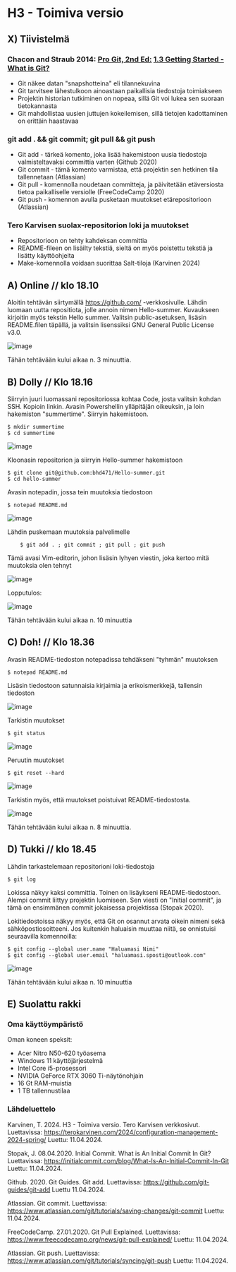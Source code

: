 # H3 - Toimiva versio

## X) Tiivistelmä

### Chacon and Straub 2014: [Pro Git, 2nd Ed:](https://git-scm.com/book/en/v2) [1.3 Getting Started - What is Git?](https://git-scm.com/book/en/v2/Getting-Started-What-is-Git%3F)

- Git näkee datan "snapshotteina" eli tilannekuvina
- Git tarvitsee lähestulkoon ainoastaan paikallisia tiedostoja toimiakseen
- Projektin historian tutkiminen on nopeaa, sillä Git voi lukea sen suoraan tietokannasta
- Git mahdollistaa uusien juttujen kokeilemisen, sillä tietojen kadottaminen on erittäin haastavaa
  

### git add . && git commit; git pull && git push

- Git add - tärkeä komento, joka lisää hakemistoon uusia tiedostoja valmisteltavaksi committia varten (Github 2020)
- Git commit - tämä komento varmistaa, että projektin sen hetkinen tila tallennetaan (Atlassian)
- Git pull - komennolla noudetaan committeja, ja päivitetään etäversiosta tietoa paikalliselle versiolle (FreeCodeCamp 2020)
- Git push - komennon avulla pusketaan muutokset etärepositorioon (Atlassian) 

### Tero Karvisen suolax-repositorion loki ja muutokset

- Repositorioon on tehty kahdeksan committia
- README-fileen on lisäilty tekstiä, sieltä on myös poistettu tekstiä ja lisätty käyttöohjeita
- Make-komennolla voidaan suorittaa Salt-tiloja
(Karvinen 2024)
## A) Online // klo 18.10

Aloitin tehtävän siirtymällä https://github.com/ -verkkosivulle. Lähdin luomaan uutta repositiota, jolle annoin nimen Hello-summer. Kuvaukseen kirjoitin myös tekstin Hello summer. Valitsin public-asetuksen, lisäsin README.filen täpällä, ja valitsin lisenssiksi GNU General Public License v3.0.

![image](https://github.com/bhd471/Palvelinten-hallinta/assets/148760837/941d7bed-93ab-4833-9775-9c2b073586cd)

Tähän tehtävään kului aikaa n. 3 minuuttia.

## B) Dolly // Klo 18.16

Siirryin juuri luomassani repositoriossa kohtaa Code, josta valitsin kohdan SSH. Kopioin linkin. Avasin Powershellin ylläpitäjän oikeuksin, ja loin hakemiston "summertime". Siirryin hakemistoon.

    $ mkdir summertime
    $ cd summertime

![image](https://github.com/bhd471/Palvelinten-hallinta/assets/148760837/a376defd-fa7f-463a-b8b7-f39300e8197c)

Kloonasin repositorion ja siirryin Hello-summer hakemistoon

    $ git clone git@github.com:bhd471/Hello-summer.git
    $ cd hello-summer

Avasin notepadin, jossa tein muutoksia tiedostoon

    $ notepad README.md

![image](https://github.com/bhd471/Palvelinten-hallinta/assets/148760837/5d83b352-2550-4f40-ad6b-e4ad9979941f)

Lähdin puskemaan muutoksia palvelimelle 

        $ git add . ; git commit ; git pull ; git push

Tämä avasi Vim-editorin, johon lisäsin lyhyen viestin, joka kertoo mitä muutoksia olen tehnyt


![image](https://github.com/bhd471/Palvelinten-hallinta/assets/148760837/a3aabdc9-b3ef-46f2-8e8a-a45806654607)

Lopputulos: 

![image](https://github.com/bhd471/Palvelinten-hallinta/assets/148760837/1692a492-decb-483c-b504-72aef173c7b7)



Tähän tehtävään kului aikaa n. 10 minuuttia

## C) Doh! // Klo 18.36

Avasin README-tiedoston notepadissa tehdäkseni "tyhmän" muutoksen

    $ notepad README.md

Lisäsin tiedostoon satunnaisia kirjaimia ja erikoismerkkejä, tallensin tiedoston

![image](https://github.com/bhd471/Palvelinten-hallinta/assets/148760837/6dcd7dfa-c583-4eda-ba08-76e6b394308c)

Tarkistin muutokset 

    $ git status

![image](https://github.com/bhd471/Palvelinten-hallinta/assets/148760837/7ac45bb9-a802-4e85-8d8f-8ff008cfdf7e)

Peruutin muutokset 

    $ git reset --hard

![image](https://github.com/bhd471/Palvelinten-hallinta/assets/148760837/42a8fe82-9424-4504-afc3-d2c34780dbf9)

Tarkistin myös, että muutokset poistuivat README-tiedostosta.

![image](https://github.com/bhd471/Palvelinten-hallinta/assets/148760837/d4c8bd45-6a83-4944-91ba-52f483f21ee1)

Tähän tehtävään kului aikaa n. 8 minuuttia.

## D) Tukki // klo 18.45

Lähdin tarkastelemaan repositorioni loki-tiedostoja

    $ git log

Lokissa näkyy kaksi committia. Toinen on lisäykseni README-tiedostoon. Alempi commit liittyy projektin luomiseen. Sen viesti on "Initial commit", ja tämä on ensimmänen commit jokaisessa projektissa (Stopak 2020). 

Lokitiedostoissa näkyy myös, että Git on osannut arvata oikein nimeni sekä sähköpostiosoitteeni. 
Jos kuitenkin haluaisin muuttaa niitä, se onnistuisi seuraavilla komennoilla:

    $ git config --global user.name "Haluamasi Nimi"
    $ git config --global user.email "haluamasi.sposti@outlook.com"
    
![image](https://github.com/bhd471/Palvelinten-hallinta/assets/148760837/27b8d288-9ff8-47e9-9a64-475548dac354)

Tähän tehtävään kului aikaa n. 10 minuuttia

## E) Suolattu rakki

### Oma käyttöympäristö

Oman koneen speksit:

- Acer Nitro N50-620 työasema
- Windows 11 käyttöjärjestelmä
- Intel Core i5-prosessori
- NVIDIA GeForce RTX 3060 Ti-näytönohjain
- 16 Gt RAM-muistia
- 1 TB tallennustilaa

### Lähdeluettelo

Karvinen, T. 2024. H3 - Toimiva versio. Tero Karvisen verkkosivut. Luettavissa: https://terokarvinen.com/2024/configuration-management-2024-spring/ Luettu: 11.04.2024.

Stopak, J. 08.04.2020. Initial Commit. What is An Initial Commit In Git? Luettavissa: https://initialcommit.com/blog/What-Is-An-Initial-Commit-In-Git 
Luettu: 11.04.2024.

Github. 2020. Git Guides. Git add. Luettavissa: https://github.com/git-guides/git-add
Luettu 11.04.2024.

Atlassian. Git commit. Luettavissa: https://www.atlassian.com/git/tutorials/saving-changes/git-commit
Luettu: 11.04.2024.

FreeCodeCamp. 27.01.2020. Git Pull Explained. Luettavissa: https://www.freecodecamp.org/news/git-pull-explained/
Luettu: 11.04.2024. 

Atlassian. Git push. Luettavissa: https://www.atlassian.com/git/tutorials/syncing/git-push
Luettu: 11.04.2024.

